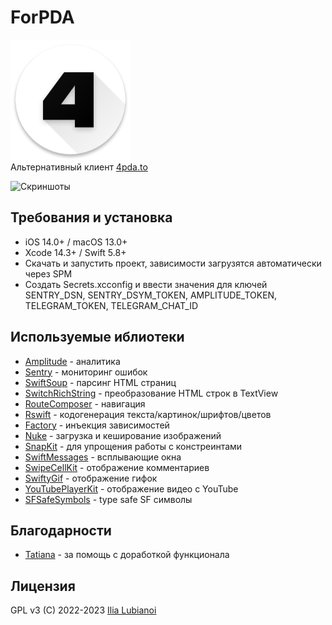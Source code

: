 # ForPDA
![Лого](logo.png)  
Альтернативный клиент [4pda.to](https://4pda.to/)

![Скриншоты](screenshots/5-screenshots.png)

## Требования и установка
- iOS 14.0+ / macOS 13.0+
- Xcode 14.3+ / Swift 5.8+
- Скачать и запустить проект, зависимости загрузятся автоматически через SPM
- Создать Secrets.xcconfig и ввести значения для ключей SENTRY_DSN, SENTRY_DSYM_TOKEN, AMPLITUDE_TOKEN, TELEGRAM_TOKEN, TELEGRAM_CHAT_ID

## Используемые иблиотеки
- [Amplitude](https://github.com/amplitude/Amplitude-Swift) - аналитика
- [Sentry](https://github.com/getsentry/sentry-cocoa) - мониторинг ошибок
- [SwiftSoup](https://github.com/scinfu/SwiftSoup) - парсинг HTML страниц
- [SwitchRichString](https://github.com/malcommac/SwiftRichString) - преобразование HTML строк в TextView
- [RouteComposer](https://github.com/ekazaev/route-composer) - навигация
- [Rswift](https://github.com/mac-cain13/R.swift) - кодогенерация текста/картинок/шрифтов/цветов
- [Factory](https://github.com/hmlongco/Factory) - инъекция зависимостей
- [Nuke](https://github.com/kean/Nuke) - загрузка и кеширование изображений
- [SnapKit](https://github.com/SnapKit/SnapKit) - для упрощения работы с констреинтами
- [SwiftMessages](https://github.com/SwiftKickMobile/SwiftMessages) - всплывающие окна
- [SwipeCellKit](https://github.com/SwipeCellKit/SwipeCellKit) - отображение комментариев
- [SwiftyGif](https://github.com/kirualex/SwiftyGif) - отображение гифок
- [YouTubePlayerKit](https://github.com/SvenTiigi/YouTubePlayerKit) - отображение видео с YouTube
- [SFSafeSymbols](https://github.com/SFSafeSymbols/SFSafeSymbols) - type safe SF символы

## Благодарности
- [Tatiana](https://github.com/tikh-hehe) - за помощь с доработкой функционала

## Лицензия
GPL v3 (C) 2022-2023 [Ilia Lubianoi](https://github.com/SubvertDev)
